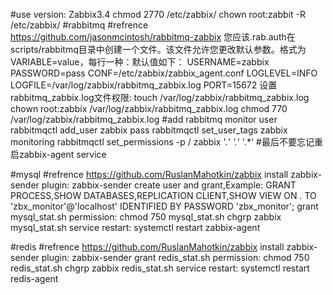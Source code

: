 ﻿#use version: Zabbix3.4
chmod 2770 /etc/zabbix/
chown root:zabbit -R /etc/zabbix/
#rabbitmq 
#refrence https://github.com/jasonmcintosh/rabbitmq-zabbix
您应该.rab.auth在scripts/rabbitmq目录中创建一个文件。该文件允许您更改默认参数。格式为VARIABLE=value，每行一种：默认值如下：
USERNAME=zabbix
PASSWORD=pass
CONF=/etc/zabbix/zabbix_agent.conf
LOGLEVEL=INFO
LOGFILE=/var/log/zabbix/rabbitmq_zabbix.log
PORT=15672
设置rabbitmq_zabbix.log文件权限:
touch /var/log/zabbix/rabbitmq_zabbix.log
chown root:zabbix /var/log/zabbix/rabbitmq_zabbix.log
chmod 770 /var/log/zabbix/rabbitmq_zabbix.log
#add rabbitmq monitor user
rabbitmqctl add_user zabbix pass
rabbitmqctl set_user_tags zabbix monitoring
rabbitmqctl set_permissions -p / zabbix '.*' '.*' '.*'
#最后不要忘记重启zabbix-agent service

#mysql
#refrence https://github.com/RuslanMahotkin/zabbix
install zabbix-sender plugin: zabbix-sender
create user and grant,Example:
  GRANT PROCESS,SHOW DATABASES,REPLICATION CLIENT,SHOW VIEW ON *.* TO 'zbx_monitor'@'localhost' IDENTIFIED BY PASSWORD 'zbx_monitor';
grant mysql_stat.sh permission:
  chmod 750 mysql_stat.sh
  chgrp zabbix mysql_stat.sh
service restart: systemctl restart zabbix-agent 

#redis
#refrence https://github.com/RuslanMahotkin/zabbix
install zabbix-sender plugin: zabbix-sender
grant redis_stat.sh permission:
  chmod 750 redis_stat.sh
  chgrp zabbix redis_stat.sh
service restart: systemctl restart redis-agent

